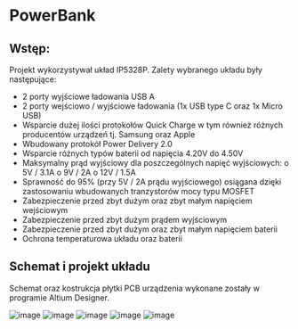 # PowerBank
## Wstęp:
Projekt wykorzystywał układ IP5328P. Zalety wybranego układu były następujące:
* 2 porty wyjściowe ładowania USB A
* 2 porty wejściowo / wyjściowe ładowania (1x USB type C oraz 1x Micro USB)
* Wsparcie dużej ilości protokołów Quick Charge w tym również różnych producentów urządzeń tj. Samsung oraz Apple
* Wbudowany protokół Power Delivery 2.0
* Wsparcie różnych typów baterii od napięcia 4.20V do 4.50V
* Maksymalny prąd wyjściowy dla poszczególnych napięć wyjściowych:
    o 5V / 3.1A
    o 9V / 2A
    o 12V / 1.5A
* Sprawność do 95% (przy 5V / 2A prądu wyjściowego) osiągana dzięki zastosowaniu
wbudowanych tranzystorów mocy typu MOSFET
* Zabezpieczenie przed zbyt dużym oraz zbyt małym napięciem wejściowym
* Zabezpieczenie przed zbyt dużym prądem wyjściowym
* Zabezpieczenie przed zbyt dużym oraz zbyt małym napięciem baterii
* Ochrona temperaturowa układu oraz baterii
  
## Schemat i projekt układu
Schemat oraz kostrukcja płytki PCB urządzenia wykonane zostały w programie Altium Designer.

![image](https://github.com/user-attachments/assets/6711b572-aec6-42ad-8ef0-2626ae6f2db2)
![image](https://github.com/user-attachments/assets/f5208f2d-a0b5-4e8b-a41b-f278c7e509a1)
![image](https://github.com/user-attachments/assets/fbc75d19-5f20-415a-b451-4823b054e00a)
![image](https://github.com/user-attachments/assets/32e60d74-a88c-4b44-bdcd-67a24d485ad7)
![image](https://github.com/user-attachments/assets/03f26128-2216-4e72-97f1-9c4a8afb0015)

